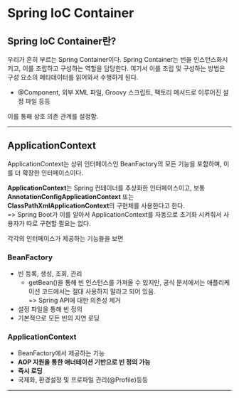 # Spring IoC Container

## Spring IoC Container란?
우리가 흔히 부르는 Spring Container이다. Spring Container는 빈을 인스턴스화시키고, 이를 
조립하고 구성하는 역할을 담당한다. 여기서 이를 조립 및 구성하는 방법은 구성 요소의 메타데이터를 읽어와서
수행하게 된다.
- @Component, 외부 XML 파일, Groovy 스크립트, 팩토리 메서드로 이루어진 설정 파일 등등

이를 통해 상호 의존 관계를 설정함.

***

## ApplicationContext

ApplicationContext는 상위 인터페이스인 BeanFactory의 모든 기능을 포함하며, 이를 더 확장한 인터페이스이다.
<br>

**ApplicationContext**는 Spring 컨테이너를 추상화한 인터페이스이고, 보통 
**AnnotationConfigApplicationContext** 또는 **ClassPathXmlApplicationContext**의 구현체를 사용한다고 한다.
<br>=> Spring Boot가 이를 알아서 ApplicationContext를 자동으로 초기화 시켜줘서 사용자가 따로 구현할 필요는 없다.

각각의 인터페이스가 제공하는 기능들을 보면

### BeanFactory

- 빈 등록, 생성, 조회, 관리
  - getBean()을 통해 빈 인스턴스를 가져올 수 있지만, 공식 문서에서는 애플리케이션 코드에서는 절대
  사용하지 말라고 되어 있음. 
  <br> => Spring API에 대한 의존성 제거
- 설정 파일을 통해 빈 정의
- 기본적으로 모든 빈의 지연 로딩

### ApplicationContext

- BeanFactory에서 제공하는 기능
- **AOP 지원을 통한 애너테이션 기반으로 빈 정의 가능**
- **즉시 로딩**
- 국제화, 환경설정 및 프로파일 관리(@Profile)등등

***


